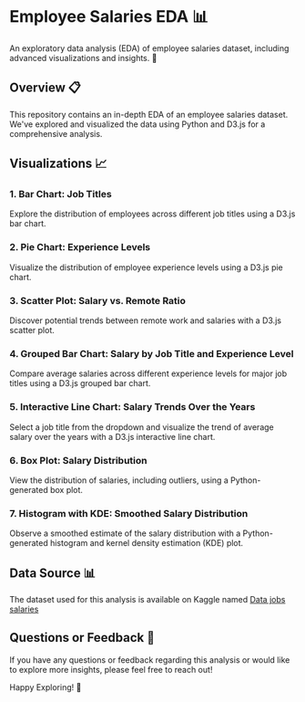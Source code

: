 # Employee Salaries EDA 📊

An exploratory data analysis (EDA) of employee salaries dataset, including advanced visualizations and insights. 🚀

## Overview 📋

This repository contains an in-depth EDA of an employee salaries dataset. We've explored and visualized the data using Python and D3.js for a comprehensive analysis.

## Visualizations 📈

### 1. Bar Chart: Job Titles

Explore the distribution of employees across different job titles using a D3.js bar chart.

### 2. Pie Chart: Experience Levels

Visualize the distribution of employee experience levels using a D3.js pie chart.

### 3. Scatter Plot: Salary vs. Remote Ratio

Discover potential trends between remote work and salaries with a D3.js scatter plot.

### 4. Grouped Bar Chart: Salary by Job Title and Experience Level

Compare average salaries across different experience levels for major job titles using a D3.js grouped bar chart.

### 5. Interactive Line Chart: Salary Trends Over the Years

Select a job title from the dropdown and visualize the trend of average salary over the years with a D3.js interactive line chart.

### 6. Box Plot: Salary Distribution

View the distribution of salaries, including outliers, using a Python-generated box plot.

### 7. Histogram with KDE: Smoothed Salary Distribution

Observe a smoothed estimate of the salary distribution with a Python-generated histogram and kernel density estimation (KDE) plot.

## Data Source 📊

The dataset used for this analysis is available on Kaggle named [Data jobs salaries](https://www.kaggle.com/datasets/lorenzovzquez/data-jobs-salaries)

## Questions or Feedback 🤔

If you have any questions or feedback regarding this analysis or would like to explore more insights, please feel free to reach out!

Happy Exploring! 🚀
